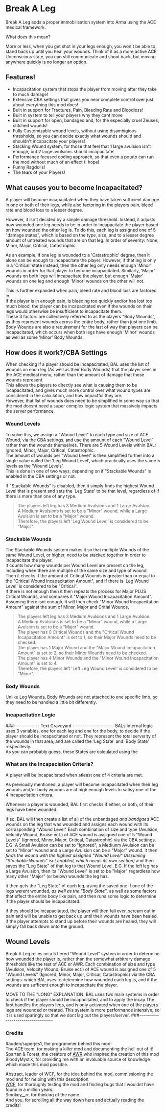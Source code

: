 # Break A Leg
Break A Leg adds a proper immobilisation system into Arma using the ACE medical framework.

What does this mean?

More or less, when you get shot in your legs enough, you won't be able to stand back up until you heal your wounds. 
Think of it as a more active ACE Unconscious state, you can still communicate and shoot back, but moving anywhere quickly is no longer an option.

## Features! 
* Incapacitation system that stops the player from moving after they take to much damage!
* Extensive CBA settings that gives you near complete control over just about everything this mod does!
* Built in support for Fractures, Pain, Bleeding Rate and Bloodloss!
* Built in system to tell your players why they cant move
* Built in support for open, bandaged and, for the especially cruel Zeuses, stitched wounds!
* Fully Customizable wound levels, without using disambigious thresholds, so you can decide exactly what wounds should and shouldn't incapacitate your players!
* Stacking Wound system, for those that feel that 1 large avulsion isn't enough, but 2 large avulsions should incapacitate! 
* Performance focused coding approach, so that even a potato can run the mod without much of an effect (I hope)
* Funny Ragdolls!
* The tears of your Players!

## What causes you to become Incapacitated?
A player will become incapacitated when they have taken sufficient damage in one or both of their legs, while also factoring in the players pain, bleed rate and blood loss to a lesser degree.

However, it isn't decided by a simple damage threshold.
Instead, it adjusts how wounded one leg needs to be in order to incapacitate the player based on how wounded the other leg is.
To do this, each leg is assigned one of 5 "damage states", which is based on the type, size, and to a lesser degree amount of untreated wounds that are on that leg.
In order of severity: None, Minor, Major, Critical, Catastrophic.

As an example, if one leg is wounded to a 'Catastrophic' degree, then it alone can be enough to incapacitate the player.
However, if that leg is only in a 'Critical' state instead, then the other leg only needs enough 'Minor' wounds in order for that player to become incapacitated.
Similarly, 'Major' wounds on both legs will incapacitate the player, but enough 'Major' wounds on one leg and enough 'Minor' wounds on the other will not.

This is further expanded when pain, bleed rate and blood loss are factored in.   
If the player is in enough pain, is bleeding too quickly and/or has lost too much blood, the player can be incapacitated even if the wounds on their legs would otherwise be insufficient to incapacitate them.   
These 3 factors are collectively referred to as the players "Body Wounds", as they represent wounds across the entire body, rather than just one limb.   
Body Wounds are also a requirement for the last of way that players can be incapacitated, which occurs when both legs have enough 'Minor' wounds as well as some 'Minor' Body Wounds.   

## How does it work?/CBA Settings
When checking if a player should be incapacitated, BAL uses the list of wounds on each leg (As well as their Body Wounds) that the player sees in the ACE medical menu, rather than the amount of damage that those wounds represent.   
This allows the players to directly see what is causing them to be incapacitated, and gives much more control over what wound types are considered in the calculation, and how impactful they are.   
However, that list of wounds does need to be simplified in some way so that the mod doesnt need a super complex logic system that massively impacts the server performance.  

### Wound Levels
To solve this, we assign a "Wound Level" to each type and size of ACE Wound, via the CBA settings, and use the amount of each "Wound Level" rather than the wounds themselves. There are 5 Wound Levels within BAL: Ignored, Minor, Major, Critical, Catastrophic.  
The amount of wounds per "Wound Level" is then simplified further into a single value called the 'Leg Wound Level', which practically uses the same 5 levels as the 'Wound Levels'.   
This is done in one of two ways, depending on if "Stackable Wounds" is enabled in the CBA settings or not.   

If "Stackable Wounds" is disabled, then it simply finds the highest Wound Level that is present and sets the 'Leg State' to be that level, regardless of if there is more than one of any type.  
> The players left leg has 3 Medium Avulsions and 1 Large Avulsion.   
> A Medium Avulsions is set to be a "Minor" wound, while a Large Avulsion is set to be a "Major" wound.   
> Therefore, the players left 'Leg Wound Level' is considered to be "Major". 

### Stackable Wounds  
The Stackable Wounds system makes it so that multiple Wounds of the same Wound Level, or higher, need to be stacked together in order to incapacitate the player.  
It counts how many wounds per Wound Level are present on the leg, including when there are multiple of the same size and type of wound.  
Then it checks if the amount of Critical Wounds is greater than or equal to the "Critical Wound Incapacitation Amount", and if there is 'Leg Wound Level' is considered to be "Critical".   
If there is not enough then it then repeats the process for Major PLUS Critical Wounds, and compares it "Major Wound Incapacitation Amount".  
Assuming there isnt enough, it will then check "Minor Wound Incapacitation Amount" against the sum of Minor, Major and Critial Wounds.  
> The players left leg has 3 Medium Avulsions and 1 Large Avulsion.   
> A Medium Avulsions is set to be a "Minor" wound, while a Large Avulsion is set to be a "Major" wound.   
> The player has 0 Critical Wounds and the "Critical Wound Incapacitation Amount" is set to 1, so their Major Wounds need to be checked.   
> The player has 1 Major Wound and the "Major Wound Incapacitation Amount" is set to 2, so their Minor Wounds need to be checked.   
> The player has 4 Minor Wounds and the "Minor Wound Incapacitation Amount" is set to 4.  
> Therefore, the players left 'Left Leg Wound Level' is considered to be "Minor".  

### Body Wounds
Unlike Leg Wounds, Body Wounds are not attached to one specific limb, so they need to be handled a little bit differently. 



### Incapacitation Logic  
  
###------------- Text Graveyard   ---------------------
BALs internal logic uses 3 variables, one for each leg and one for the body, to decide if the player should be incapacitated or not. They represent the total serverity of the wounds in that area, and are called the 'Leg State' and 'Body State' respecitevly.  
As you can probably guess, these States are calculated using the 


### What are the Incapaciation Criteria? 
A player will be incapacitated when atleast one of 4 criteria are met. 



As previously mentioned, a player will become incapacitated when their leg wounds and/or body wounds are at high enough levels to satisy one of the 4 incapacitation critera. 


Whenever a player is wounded, BAL first checks if either, or both, of their legs have been wounded. 

If so, BAL will then create a list of all of the unbandaged *and bandgaed* ACE wounds on the leg that was wounded and assigns each wound with its corrasponding "Wound Level"
Each combination of size and type (Avulsion, Velocity Wound, Bruise ect.) of ACE wound is assigned one of 5 "Wound Levels" (Ignored, Minor, Major, Critical, Catastrophic) via the CBA settings.
E.G. A Small Avulsion can be set to "Ignored", a Mediunm Avulsion can be set to "Minor" wound and a Large Avulsion can be a "Major" wound. 
It then *finds the wound with the highest assigned "Wound Level" (Assuming "Stackable Wounds" isnt enabled, which needs its own section)* and then saves the "Leg State" of that leg to that Wound Level. 
E.G. If the left leg has a Large Avulsion, then its "Wound Level" is set to be "Major" regardless how many other "Major" (or below) wounds the leg has. 

It then gets the "Leg State" of each leg, using the saved one if one of the legs werent wounded, *as well as the "Body State"*.
as well as some factors that effect the entire body like pain, and then runs some logic to determine if the player should be incapacitated.

If they should be incapacitated, the player will then fall over, scream out in pain and will be unable to get back up until their wounds have been healed.  
If the player attempts to stand up before their wounds are healed, they will simply fall back down onto the ground. 

## Wound Levels
Break A Leg relies on a 5 tiered "Wound Level" system in order to determine how wounded the player is, rather than the somewhat arbitrary damage thresholds like the rest of ACE or AWR. 
Each combination of size and type (Avulsion, Velocity Wound, Bruise ect.) of ACE wound is assigned one of 5 "Wound Levels" (Ignored, Minor, Major, Critical, Catastrophic) via the CBA settings. which BAL uses to determine how wounded each leg is, and if the wounds are sufficent enough to incapacitate the player. 

MOVE TO THE "LONG" EXPLANATION:
BAL uses two main systems in order to check if the player should be incapacitated, and to apply the incap
The first handles the players legs, and is only activated when one of the players legs are wounded or treated. This system is more performance intensive, so it is used sparingly so that we dont lag out the players/server.
###----------------------------------

### Credits 
Raoden/superjes1, the programmer behind this mod!  
The ACE team, for making a killer mod and documenting the hell out of it!  
Spartan & Forest, the creators of [AWR](https://steamcommunity.com/sharedfiles/filedetails/?id=2894821376) who inspired the creation of this mod  
BloodyMystik, for providing me with an invaluable source of knowledge which made this mod possible.   

Abstract, leader of WCF, for the idea behind the mod, commissioning the mod and for helping with this description.  
[WCF](https://discord.gg/DkzPWhNn8V), for thoroughly testing the mod and finding bugs that I wouldnt have found in a million years.   
Smokey__rr, for thinking of the name.   
And you, for scrolling all the way down here and actually reading the credits!
